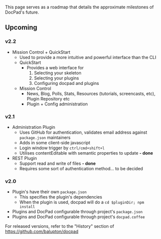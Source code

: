 This page serves as a roadmap that details the approximate milestones of DocPad's future.


## Upcoming


### v2.2

- Mission Control + QuickStart
  - Used to provide a more intuitive and powerful interface than the CLI
  - QuickStart
    - Provides a web interface for
       1. Selecting your skeleton
       2. Selecting your plugins
       3. Configuring docpad and plugins
  - Mission Control
    - News, Blog, Polls, Stats, Resources (tutorials, screencasts, etc), Plugin Repository etc
    - Plugin + Config administration


### v2.1

- Administration Plugin
  - Uses GitHub for authentication, validates email address against `package.json` maintainers
  - Adds in some client-side javascript
  - Login window trigger by `ctrl/cmd+shift+l`
  - Utilises contentEditable with semantic properties to update **- done**
- REST Plugin
  - Support read and write of files **- done**
  - Requires some sort of authentication method... to be decided


### v2.0

- Plugin's have their own `package.json`
  - This specifies the plugin's dependencies
  - When the plugin is used, docpad will do a `cd $pluginDir; npm install`
- Plugins and DocPad configurable through project's `package.json`
- Plugins and DocPad configurable through project's `docpad.coffee`


For released versions, refer to the "History" section of https://github.com/balupton/docpad